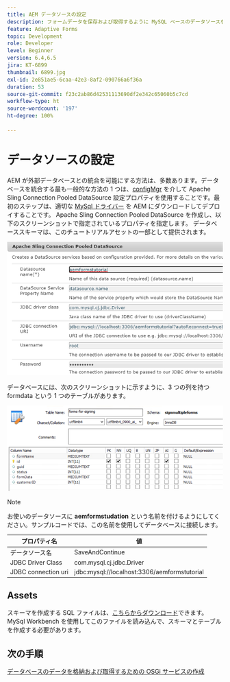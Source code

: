 ```yaml
---
title: AEM データソースの設定
description: フォームデータを保存および取得するように MySQL ベースのデータソースを設定します
feature: Adaptive Forms
topic: Development
role: Developer
level: Beginner
version: 6.4,6.5
jira: KT-6899
thumbnail: 6899.jpg
exl-id: 2e851ae5-6caa-42e3-8af2-090766a6f36a
duration: 53
source-git-commit: f23c2ab86d42531113690df2e342c65060b5c7cd
workflow-type: ht
source-wordcount: '197'
ht-degree: 100%

---
```


# データソースの設定

AEM が外部データベースとの統合を可能にする方法は、多数あります。データベースを統合する最も一般的な方法の 1 つは、[configMgr](http://localhost:4502/system/console/configMgr) を介して Apache Sling Connection Pooled DataSource 設定プロパティを使用することです。最初のステップは、適切な [MySql ドライバー](https://mvnrepository.com/artifact/mysql/mysql-connector-java) を AEM にダウンロードしてデプロイすることです。
Apache Sling Connection Pooled DataSource を作成し、以下のスクリーンショットで指定されているプロパティを指定します。 データベーススキーマは、このチュートリアルアセットの一部として提供されます。

![data-source](assets/data-source.PNG)

データベースには、次のスクリーンショットに示すように、3 つの列を持つ formdata という 1 つのテーブルがあります。

![data-base](assets/data-base.PNG)


>[!NOTE]
>お使いのデータソースに **aemformstudation** という名前を付けるようにしてください。サンプルコードでは、この名前を使用してデータベースに接続します。

| プロパティ名 | 値 |
| ------------------------|--------------------------------------- |
| データソース名 | SaveAndContinue |
| JDBC Driver Class | com.mysql.cj.jdbc.Driver |
| JDBC connection uri | jdbc:mysql://localhost:3306/aemformstutorial |

## Assets

スキーマを作成する SQL ファイルは、[こちらからダウンロード](assets/sign-multiple-forms.sql)できます。MySql Workbench を使用してこのファイルを読み込んで、スキーマとテーブルを作成する必要があります。

## 次の手順

[データベースのデータを格納および取得するための OSGi サービスの作成](./create-osgi-service.md)
